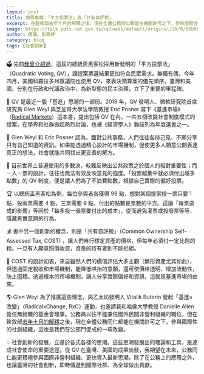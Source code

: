 ```yaml
---
layout: post
title: 商周專欄：「平方投票法」與「共有自評稅」
excerpt: 在銓敘部去年十月的解釋之後，現在全體公務同仁都能在機關許可之下，參與國際性的社創組織，這也是我們在公部門促成的一項改變。
image: https://talk.pdis.nat.gov.tw/uploads/default/original/2X/0/06b90db7e18c8b1d288d2f565ae1141f14483a11.jpeg
author: 唐鳳、彭筱婷
category: blog
tags: [社會創新]
---
```


🗳 先前[我曾介紹過](https://pdis.nat.gov.tw/zh-TW/blog/%E5%95%86%E5%91%A8%E5%B0%88%E6%AC%84-%E4%BD%A0%E4%BE%86%E8%A8%B1%E9%A1%98-%E5%85%A8%E6%B0%91-%E9%82%84%E9%A1%98/)，這屆的總統盃黑客松採用新發明的「平方投票法」（Quadratic Voting, QV），讓提案票選結果更加符合民眾需求。無獨有偶，今年四月，美國科羅拉多州眾議院也使用 QV，來表決預算案的優先順序。臺灣和美國，分別在行政和代議政治中，為新型態的民主治理，立下了重要的里程碑。

🎪 QV 是最近一股「基進」思潮的一部份。2018 年，QV 發明人、微軟研究院首席研究員 Glen Weyl 與芝加哥大學法學院教授 Eric Posner 寫下《基進市場》（[Radical Markets](http://radicalmarkets.com/)）這本書，提出包括 QV 在內，一共五個改變社會制度模式的提案，在學界和社群掀起熱烈討論，也被《經濟學人》雜誌列為年度選書之一。

📢 Glen Weyl 和 Eric Posner 認為，面對公共事務，人們往往各持己見、不願分享只有自己知道的資訊。如果能透過精心設計的市場機制，促使更多人願意公開表達真正的想法，社會就能共同找出更妥善的解方。

🙋 目前世界上普遍使用的多數決，較難反映出公共政策之於個人的相對重要性；而一人一票的設計，往往也無法有效反映意見的強度。「投票越集中就必須付出越多點數」的 QV 制度，便是讓人們為了不浪費點數，根據自己實際的偏好投票。

🏆 以總統盃黑客松為例，每位參與者各獲得 99 點，想對某個提案投一票只要 1 點，投兩票需要 4 點，三票需要 9 點，付出的點數是票數的平方。這讓「每票造成的影響」等同於「每多投一張票要付出的成本」，從而避免灌票或投廢票等等，隱藏真實意願的行為。

💰 書中另一個創新的概念，則是「共有自評稅」（Common Ownership Self-Assessed Tax, COST) ，讓人們自行標定資產的價格，但每年必須付一定比例的稅。一旦有人願意照價收買，資產的持有者則不能拒絕。

🛒 COST 的設計初衷，來自雖然人們的價值評估大多主觀（無形資產尤其如此），但透過固定稅收和市場機制，能降低哄抬的意願，還可使價格透明、增加流動性，防止囤積。透過根本的市場機制，讓人分享實際偏好和資訊，這就是基進市場的由來。

🌎 Glen Weyl 為了推廣這些理念，與乙太坊發明人 Vitalik Buterin 發起「基進×改變」（RadicalxChange, RxC）運動，也邀請我和哈佛大學教授 Danielle Allen 擔任無給職的基金會理事。公務員以往不能兼任國外民間非營利組織的職位，但在銓敘部[去年十月的解釋](https://issuu.com/pdis.tw/docs/__pdf-x?e=0)之後，現在全體公務同仁都能在機關許可之下，參與國際性的社創組織，這也是我們在公部門促成的一項改變。

💡 社會創新的發展，立基於各式各樣的思潮。這些思潮發展出的理論和工具，是達成社會使命的重要途徑。從 QV 在臺灣、美國的成果出發，我期望在未來，公務同仁能更積極參與國際非營利組織、更快導入最新思潮，除了在公務上的應用之外，也讓臺灣的社會創新，即時傳遞到國際社群、為全球做出貢獻。
